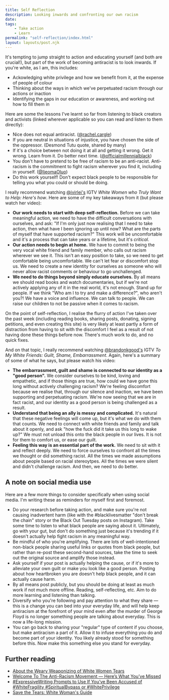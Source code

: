 ```yaml
---
title: Self Reflection
description: Looking inwards and confronting our own racism
date:
tags:
    - Take action
    - Learn
permalink: "self-reflection/index.html"
layout: layouts/post.njk
---
```



It's tempting to jump straight to action and educating yourself (and both are crucial!), but part of the work of becoming antiracist is to look inwards. If you're white, as I am, this includes:

- Ackowledging white privilege and how we benefit from it, at the expense of people of colour
- Thinking about the ways in which we've perpetuated racism through our actions or inaction
- Identifying the gaps in our education or awareness, and working out how to fill them in

Here are some the lessons I've learnt so far from listening to black creators and activists (linked wherever applicable so you can read and listen to them directly):

- Nice does not equal antiracist. ([@rachel.cargle](https://www.instagram.com/rachel.cargle/))
- If you are neutral in situations of injustice, you have chosen the side of the oppressor. (Desmond Tutu quote, shared by many) 
- If it's a choice between not doing it at all and getting it wrong. Get it wrong. Learn from it. Do better next time. ([@officialmillennialblack](https://www.instagram.com/officialmillennialblack/))
- You don't have to pretend to be free of racism to be an anti-racist. Anti-racism is the commitment to fight racism wherever you find it, including in yourself. ([@IjeomaOluo](https://twitter.com/ijeomaoluo/status/1150565193832943617?lang=en))
- Do this work yourself! Don't expect black people to be responsible for telling you what you could or should be doing.

I really recommend watching [@ivirlei's](https://www.instagram.com/ivirlei/) IGTV *White Women who Truly Want to Help: Here's how*. Here are some of my key takeaways from it (but please watch her video):

- **Our work needs to start with deep self-reflection.** Before we can take meaningful action, we need to have the difficult conversations with ourselves, and ask: "If I'm only just now realising that I need to take action, then what have I been ignoring up until now? What are the parts of myself that have supported racism?" This work will be uncomfortable and it's a process that can take years or a lifetime, but it's *critical*. 
- **Our action needs to begin at home.** We have to commit to being the very vocal white friend and family member, who calls out racism wherever we see it. This isn't an easy position to take, so we need to get comfortable being uncomfortable. We can't let fear or discomfort stop us. We need to create a new identity for ourselves as someone who will never allow racist comments or behaviour to go unchallenged. 
- **We need to do things beyond simply educate ourselves.** By all means we should read books and watch documentaries, but if we're not actively applying any of it in the real world, it's not enough. Stand up for people. If we think "Who am I to try and make a difference?", who aren't you?! We have a voice and influence. We can talk to people. We can raise our children to not be passive when it comes to racism.

On the point of self-reflection, I realise the flurry of action I've taken over the past week (including reading books, sharing posts, donating, signing petitions, and even creating this site) is very likely at least partly a form of distraction from having to sit with the discomfort I feel as a result of not having done these things before now. There's much work to do, and no quick fixes. 

And on that topic, I really recommend watching [@brandonkgood's](https://www.instagram.com/brandonkgood/) IGTV *To My White Friends: Guilt, Shame, Embarrassment*. Again, here's a summary of some of what he says, but please watch his video: 

- **The embarrassment, guilt and shame is connected to our identity as a "good person".** We consider ourselves to be kind, loving and empathetic, and if those things are true, how could we have gone this long without actively challenging racism? We're feeling discomfort because we realise that, through our silence and inaction, we have been supporting and perpetuating racism. We're now seeing that we are in fact racist, and our identity as a good person is being challenged as a result.
- **Understand that being an ally is messy and complicated.** It's natural that these negative feelings will come up, but it's what we do with them that counts. We need to connect with white friends and family and talk about it openly, and ask "how the fuck did it take us this long to wake up?" We must not unload this onto the black people in our lives. It is not for them to comfort us, or ease our guilt.
- **Feeling this way is an essential part of the work.** We need to sit with it and reflect deeply. We need to force ourselves to confront all the times we thought or did something racist. All the times we made assumptions about people based on racial stereoytpes. All the times we were silent and didn't challenge racism. And then, we need to do better.

## A note on social media use

Here are a few more things to consider specifically when using social media. I'm writing these as reminders for myself first and foremost.

- Do your research before taking action, and make sure you're not causing inadvertent harm (like with the #blacklivesmatter "don't break the chain" story or the Black Out Tuesday posts on Instagram). Take some time to listen to what black people are saying about it. Ultimately, go with your gut, but don't do something just because it's trending if it doesn't actually help fight racism in any meaningful way.
- Be mindful of who you're amplifying. There are lots of well-intentioned non-black people sharing useful links or quotes from black people, but rather than re-post these second-hand sources, take the time to seek out the original source and amplify those instead.
- Ask yourself if your post is actually helping the cause, or if it's more to alleviate your own guilt or make you look like a good person. Posting about how heartbroken you are doesn't help black people, and it can actually cause harm.
- By all means post publicly, but you should be doing at least as much work if not much more offline. Reading, self-reflecting, etc. Aim to do more learning and listening than talking.
- Diversify who you're following and pay attention to what they share — this is a change you can bed into your everyday life, and will help keep antiracism at the forefront of your mind even after the murder of George Floyd is no longer something people are talking about everyday. This is now a life-long mission.
- You can go back to sharing your "regular" type of content if you choose, but make antiracism a part of it. Allow it to infuse everything you do and become part of your identity. You likely already stood for something before this. Now make this something else you stand for everyday.

## Further reading

- [About the Weary Weaponizing of White Women Tears](https://www.awesomelyluvvie.com/2018/04/weaponizing-white-women-tears.html)
- [Welcome To The Anti-Racism Movement — Here’s What You’ve Missed](https://medium.com/the-establishment/welcome-to-the-anti-racism-movement-heres-what-you-ve-missed-711089cb7d34)
- [#ExpressiveWriting Prompts to Use If You’ve Been Accused of #WhiteFragility #SpiritualBypass or #WhitePrivilege](http://leesareneehall.com/expressivewriting-prompts-to-use-if-youve-been-accused-of-whitefragility-spiritualbypass-or-whiteprivilege/)
- [Save the Tears: White Woman's Guide](https://tatianamac.com/posts/save-the-tears/)